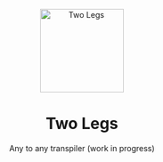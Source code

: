 <p align="center">
  <img alt="Two Legs" src="http://atulmy.com/attachments/images/two-legs.png" width="150" />
</p>

<h1 align="center">Two Legs</h1>

<p align="center">
  Any to any transpiler (work in progress)
</p>
